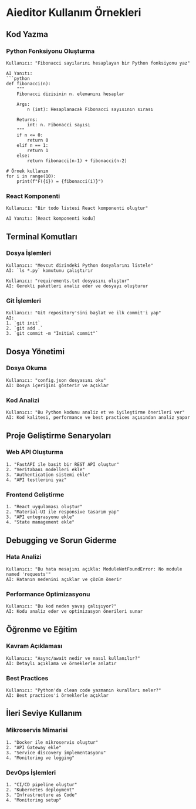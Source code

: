 # Aieditor Kullanım Örnekleri

## Kod Yazma

### Python Fonksiyonu Oluşturma
```
Kullanıcı: "Fibonacci sayılarını hesaplayan bir Python fonksiyonu yaz"

AI Yanıtı:
```python
def fibonacci(n):
    """
    Fibonacci dizisinin n. elemanını hesaplar
    
    Args:
        n (int): Hesaplanacak Fibonacci sayısının sırası
    
    Returns:
        int: n. Fibonacci sayısı
    """
    if n <= 0:
        return 0
    elif n == 1:
        return 1
    else:
        return fibonacci(n-1) + fibonacci(n-2)

# Örnek kullanım
for i in range(10):
    print(f"F({i}) = {fibonacci(i)}")
```

### React Komponenti
```
Kullanıcı: "Bir todo listesi React komponenti oluştur"

AI Yanıtı: [React komponenti kodu]
```

## Terminal Komutları

### Dosya İşlemleri
```
Kullanıcı: "Mevcut dizindeki Python dosyalarını listele"
AI: `ls *.py` komutunu çalıştırır

Kullanıcı: "requirements.txt dosyasını oluştur"
AI: Gerekli paketleri analiz eder ve dosyayı oluşturur
```

### Git İşlemleri
```
Kullanıcı: "Git repository'sini başlat ve ilk commit'i yap"
AI: 
1. `git init`
2. `git add .`
3. `git commit -m "Initial commit"`
```

## Dosya Yönetimi

### Dosya Okuma
```
Kullanıcı: "config.json dosyasını oku"
AI: Dosya içeriğini gösterir ve açıklar
```

### Kod Analizi
```
Kullanıcı: "Bu Python kodunu analiz et ve iyileştirme önerileri ver"
AI: Kod kalitesi, performance ve best practices açısından analiz yapar
```

## Proje Geliştirme Senaryoları

### Web API Oluşturma
```
1. "FastAPI ile basit bir REST API oluştur"
2. "Veritabanı modelleri ekle"
3. "Authentication sistemi ekle"
4. "API testlerini yaz"
```

### Frontend Geliştirme
```
1. "React uygulaması oluştur"
2. "Material-UI ile responsive tasarım yap"
3. "API entegrasyonu ekle"
4. "State management ekle"
```

## Debugging ve Sorun Giderme

### Hata Analizi
```
Kullanıcı: "Bu hata mesajını açıkla: ModuleNotFoundError: No module named 'requests'"
AI: Hatanın nedenini açıklar ve çözüm önerir
```

### Performance Optimizasyonu
```
Kullanıcı: "Bu kod neden yavaş çalışıyor?"
AI: Kodu analiz eder ve optimizasyon önerileri sunar
```

## Öğrenme ve Eğitim

### Kavram Açıklaması
```
Kullanıcı: "Async/await nedir ve nasıl kullanılır?"
AI: Detaylı açıklama ve örneklerle anlatır
```

### Best Practices
```
Kullanıcı: "Python'da clean code yazmanın kuralları neler?"
AI: Best practices'i örneklerle açıklar
```

## İleri Seviye Kullanım

### Mikroservis Mimarisi
```
1. "Docker ile mikroservis oluştur"
2. "API Gateway ekle"
3. "Service discovery implementasyonu"
4. "Monitoring ve logging"
```

### DevOps İşlemleri
```
1. "CI/CD pipeline oluştur"
2. "Kubernetes deployment"
3. "Infrastructure as Code"
4. "Monitoring setup"
```
